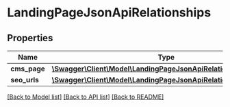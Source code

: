 # LandingPageJsonApiRelationships

## Properties
Name | Type | Description | Notes
------------ | ------------- | ------------- | -------------
**cms_page** | [**\Swagger\Client\Model\LandingPageJsonApiRelationshipsCmsPage**](LandingPageJsonApiRelationshipsCmsPage.md) |  | [optional] 
**seo_urls** | [**\Swagger\Client\Model\LandingPageJsonApiRelationshipsSeoUrls**](LandingPageJsonApiRelationshipsSeoUrls.md) |  | [optional] 

[[Back to Model list]](../../README.md#documentation-for-models) [[Back to API list]](../../README.md#documentation-for-api-endpoints) [[Back to README]](../../README.md)

